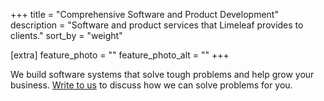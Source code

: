 +++
title = "Comprehensive Software and Product Development"
description = "Software and product services that Limeleaf provides to clients."
sort_by = "weight"

[extra]
feature_photo = ""
feature_photo_alt = ""
+++

We build software systems that solve tough problems and help grow your business. [Write to us](https://limeleaf.io/contact/ "Contact us") to discuss how we can solve problems for you.
